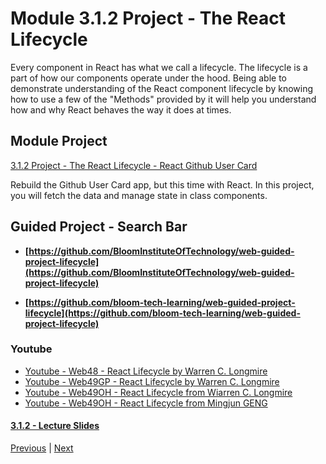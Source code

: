 #  Module 3.1.2 Project - The React Lifecycle

Every component in React has what we call a lifecycle. The lifecycle is a part of how our components operate under the hood. Being able to demonstrate understanding of the React component lifecycle by knowing how to use a few of the "Methods" provided by it will help you understand how and why React behaves the way it does at times.

##  Module Project

[3.1.2 Project - The React Lifecycle - React Github User Card](https://github.com/bloominstituteoftechnology/web-module-project-lifecycle)

Rebuild the Github User Card app, but this time with React. In this project, you will fetch the data and manage state in class components.


## Guided Project - Search Bar

-   **[https://github.com/BloomInstituteOfTechnology/web-guided-project-lifecycle](https://github.com/BloomInstituteOfTechnology/web-guided-project-lifecycle)**

-   **[https://github.com/bloom-tech-learning/web-guided-project-lifecycle](https://github.com/bloom-tech-learning/web-guided-project-lifecycle)**

### Youtube

-   [Youtube - Web48 - React Lifecycle by Warren C. Longmire](https://www.youtube.com/watch?v=Dig2VLr6gbM)
-   [Youtube - Web49GP - React Lifecycle by Warren C. Longmire](https://youtu.be/1m9S2dNQ7To)
-   [Youtube - Web49OH - React Lifecycle from Wiarren C. Longmire](https://bloomtech.zoom.us/rec/share/n_pN5vT3RkfhUbT7umAZtTpqV8t1HSJfE9DM4vZkGjhZmPWGD-oZ-SOUsQ0o4ZiP.2EVsEfI7-aISe5Hs)
-   [Youtube - Web49OH - React Lifecycle from Mingjun GENG](https://www.dropbox.com/home/LambdaSchool/U3-W49/W3.1/11302021?preview=LS_OH_11302021_1335_2.mp4)

#### [3.1.2 - Lecture Slides](https://docs.google.com/presentation/d/1u-1r_3fh31BNRgaG9qH5dQPBVI0kTGtfJQNdmBvQNbY/edit?usp=sharing)








[Previous](./Object_3.md) | [Next](./QA.md)